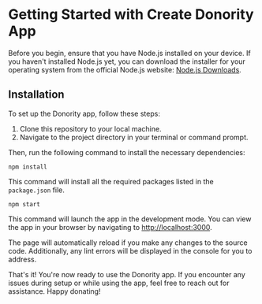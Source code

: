 # Getting Started with Create Donority App

Before you begin, ensure that you have Node.js installed on your device. If you haven't installed Node.js yet, you can download the installer for your operating system from the official Node.js website: [Node.js Downloads](https://nodejs.org/en/download/).

## Installation

To set up the Donority app, follow these steps:

1. Clone this repository to your local machine.
2. Navigate to the project directory in your terminal or command prompt.

Then, run the following command to install the necessary dependencies:

```
npm install
```

This command will install all the required packages listed in the `package.json` file.


```
npm start
```

This command will launch the app in the development mode. You can view the app in your browser by navigating to [http://localhost:3000](http://localhost:3000).

The page will automatically reload if you make any changes to the source code. Additionally, any lint errors will be displayed in the console for you to address.

That's it! You're now ready to use the Donority app. If you encounter any issues during setup or while using the app, feel free to reach out for assistance. Happy donating!
